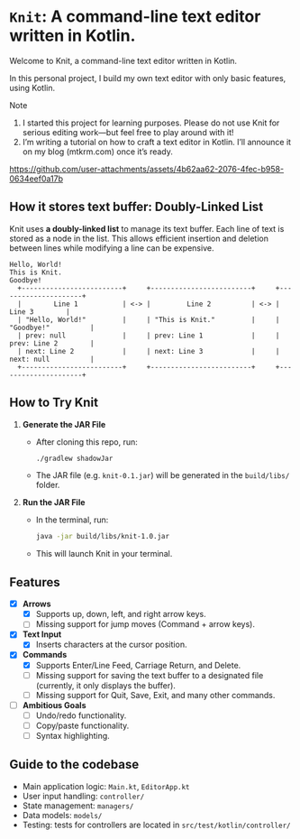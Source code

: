 # `Knit`: A command-line text editor written in Kotlin.

Welcome to Knit, a command-line text editor written in Kotlin. 

In this personal project, I build my own text editor with only basic features, using Kotlin.

> [!NOTE]
> 1. I started this project for learning purposes. Please do not use Knit for serious editing work—but feel free to play around with it!
> 2. I’m writing a tutorial on how to craft a text editor in Kotlin. I’ll announce it on my blog (mtkrm.com) once it’s ready.

https://github.com/user-attachments/assets/4b62aa62-2076-4fec-b958-0634eef0a17b

## How it stores text buffer: Doubly-Linked List
Knit uses **a doubly-linked list** to manage its text buffer. 
Each line of text is stored as a node in the list. This allows efficient insertion and deletion between lines while modifying a line can be expensive.

```
Hello, World!
This is Knit.
Goodbye!
  +-------------------------+     +-------------------------+     +---------------------+
  |        Line 1           | <-> |         Line 2          | <-> |       Line 3        |
  | "Hello, World!"         |     | "This is Knit."         |     | "Goodbye!"          |
  | prev: null              |     | prev: Line 1            |     | prev: Line 2        |
  | next: Line 2            |     | next: Line 3            |     | next: null          |
  +-------------------------+     +-------------------------+     +---------------------+
```

## How to Try Knit

1. **Generate the JAR File**
    - After cloning this repo, run:
      ```bash
      ./gradlew shadowJar
      ```
    - The JAR file (e.g. `knit-0.1.jar`) will be generated in the `build/libs/` folder.

2. **Run the JAR File**
    - In the terminal, run:
      ```bash
      java -jar build/libs/knit-1.0.jar
      ```
    - This will launch Knit in your terminal.

## Features
- [x] **Arrows**
    - [x] Supports up, down, left, and right arrow keys.
    - [ ] Missing support for jump moves (Command + arrow keys).

- [x] **Text Input**
    - [x] Inserts characters at the cursor position.

- [x] **Commands**
    - [x] Supports Enter/Line Feed, Carriage Return, and Delete.
    - [ ] Missing support for saving the text buffer to a designated file (currently, it only displays the buffer).
    - [ ] Missing support for Quit, Save, Exit, and many other commands.

- [ ] **Ambitious Goals**
    - [ ] Undo/redo functionality.
    - [ ] Copy/paste functionality.
    - [ ] Syntax highlighting.

## Guide to the codebase
- Main application logic: `Main.kt`, `EditorApp.kt`
- User input handling: `controller/`
- State management: `managers/`
- Data models: `models/`
- Testing: tests for controllers are located in `src/test/kotlin/controller/`
